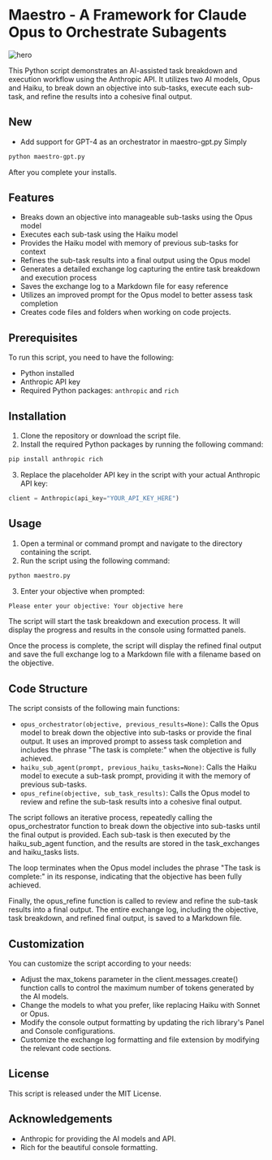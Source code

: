# Maestro - A Framework for Claude Opus to Orchestrate Subagents
![hero](https://media.discordapp.net/attachments/1047006708813271100/1219776508864893088/DALLE_Mar_19_Landscape_Robot_Maestro_1.webp?ex=660c8866&is=65fa1366&hm=c49736c7547a81e3fa5ae63ed099a62496b2bbc6489cc2381e8833f815d3aa97&=&format=webp&width=3220&height=1840)

This Python script demonstrates an AI-assisted task breakdown and execution workflow using the Anthropic API. It utilizes two AI models, Opus and Haiku, to break down an objective into sub-tasks, execute each sub-task, and refine the results into a cohesive final output.

## New
- Add support for GPT-4 as an orchestrator in maestro-gpt.py
Simply

```bash
python maestro-gpt.py
```

After you complete your installs.


## Features

- Breaks down an objective into manageable sub-tasks using the Opus model
- Executes each sub-task using the Haiku model
- Provides the Haiku model with memory of previous sub-tasks for context
- Refines the sub-task results into a final output using the Opus model
- Generates a detailed exchange log capturing the entire task breakdown and execution process
- Saves the exchange log to a Markdown file for easy reference
- Utilizes an improved prompt for the Opus model to better assess task completion
- Creates code files and folders when working on code projects.

## Prerequisites

To run this script, you need to have the following:

- Python installed
- Anthropic API key
- Required Python packages: `anthropic` and `rich`

## Installation

1. Clone the repository or download the script file.
2. Install the required Python packages by running the following command:

```bash
pip install anthropic rich
```

3. Replace the placeholder API key in the script with your actual Anthropic API key:

```python
client = Anthropic(api_key="YOUR_API_KEY_HERE")
```

## Usage

1. Open a terminal or command prompt and navigate to the directory containing the script.
2. Run the script using the following command:

```bash
python maestro.py
```

3. Enter your objective when prompted:

```bash
Please enter your objective: Your objective here
```

The script will start the task breakdown and execution process. It will display the progress and results in the console using formatted panels.

Once the process is complete, the script will display the refined final output and save the full exchange log to a Markdown file with a filename based on the objective.

## Code Structure

The script consists of the following main functions:

- `opus_orchestrator(objective, previous_results=None)`: Calls the Opus model to break down the objective into sub-tasks or provide the final output. It uses an improved prompt to assess task completion and includes the phrase "The task is complete:" when the objective is fully achieved.
- `haiku_sub_agent(prompt, previous_haiku_tasks=None)`: Calls the Haiku model to execute a sub-task prompt, providing it with the memory of previous sub-tasks.
- `opus_refine(objective, sub_task_results)`: Calls the Opus model to review and refine the sub-task results into a cohesive final output.

The script follows an iterative process, repeatedly calling the opus_orchestrator function to break down the objective into sub-tasks until the final output is provided. Each sub-task is then executed by the haiku_sub_agent function, and the results are stored in the task_exchanges and haiku_tasks lists.

The loop terminates when the Opus model includes the phrase "The task is complete:" in its response, indicating that the objective has been fully achieved.

Finally, the opus_refine function is called to review and refine the sub-task results into a final output. The entire exchange log, including the objective, task breakdown, and refined final output, is saved to a Markdown file.

## Customization

You can customize the script according to your needs:

- Adjust the max_tokens parameter in the client.messages.create() function calls to control the maximum number of tokens generated by the AI models.
- Change the models to what you prefer, like replacing Haiku with Sonnet or Opus.
- Modify the console output formatting by updating the rich library's Panel and Console configurations.
- Customize the exchange log formatting and file extension by modifying the relevant code sections.

## License

This script is released under the MIT License.

## Acknowledgements

- Anthropic for providing the AI models and API.
- Rich for the beautiful console formatting.
